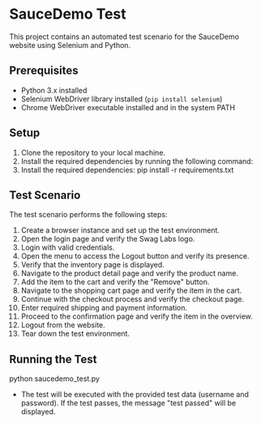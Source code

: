 # SauceDemo Test

This project contains an automated test scenario for the SauceDemo website using Selenium and Python.

## Prerequisites

- Python 3.x installed
- Selenium WebDriver library installed (`pip install selenium`)
- Chrome WebDriver executable installed and in the system PATH

## Setup

1. Clone the repository to your local machine.
2. Install the required dependencies by running the following command:
3. Install the required dependencies: pip install -r requirements.txt


## Test Scenario

The test scenario performs the following steps:

1. Create a browser instance and set up the test environment.
2. Open the login page and verify the Swag Labs logo.
3. Login with valid credentials.
4. Open the menu to access the Logout button and verify its presence.
5. Verify that the inventory page is displayed.
6. Navigate to the product detail page and verify the product name.
7. Add the item to the cart and verify the "Remove" button.
8. Navigate to the shopping cart page and verify the item in the cart.
9. Continue with the checkout process and verify the checkout page.
10. Enter required shipping and payment information.
11. Proceed to the confirmation page and verify the item in the overview.
12. Logout from the website.
13. Tear down the test environment.

## Running the Test
 python saucedemo_test.py

- The test will be executed with the provided test data (username and password). If the test passes, the message "test passed" will be displayed.
